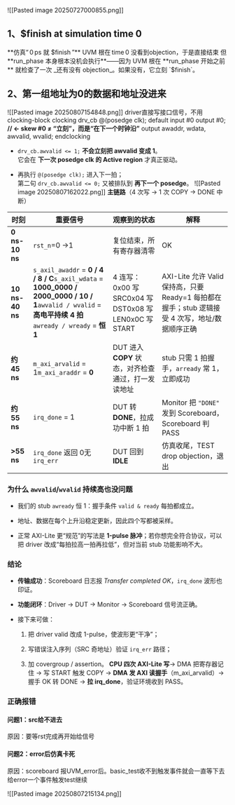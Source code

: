 ![[Pasted image 20250727000855.png]]
## 1、**$finish at simulation time                    0**
**仿真“ 0 ps 就 $finish ”**
UVM 根在 time 0 没看到objection，于是直接结束
但 **run_phase 本身根本没机会执行**——因为 UVM 根在 **run_phase 开始之前** 就检查了一次 _还有没有 objection_。如果没有，它立刻 `$finish`。
## 2、第一组地址为0的数据和地址没进来
![[Pasted image 20250807154848.png]]
driver直接写接口信号，不用clocking-block
clocking drv_cb @(posedge clk);
    default input #0  output #0;   **// ← skew #0 ≠ “立刻”，而是“在下一个时钟沿”**
    output awaddr, wdata, awvalid, wvalid;
endclocking
- `drv_cb.awvalid <= 1;` **不会立刻把 awvalid 变成 1**。  
    它会在 **下一次 posedge clk 的 Active region** 才真正驱动。
    
- 再执行 `@(posedge clk);` 进入下一拍；  
    第二句 `drv_cb.awvalid <= 0;` 又被排队到 **再下一个 posedge**。
    ![[Pasted image 20250807162022.png]]
**主链路**（4 次写 → 1 次 COPY → DONE 中断）

|时刻|重要信号|观察到的状态|解释|
|---|---|---|---|
|**0 ns-10 ns**|`rst_n`=0 →1|复位结束，所有寄存器清零|OK|
|**10 ns-40 ns**|`s_axil_awaddr` = **0 / 4 / 8 / C**`s_axil_wdata` = **1000_0000 / 2000_0000 / 10 / 1**`awvalid / wvalid` = **高电平持续 4 拍**`awready / wready` = **恒 1**|4 连写：0x00 写 SRC0x04 写 DST0x08 写 LEN0x0C 写 START|AXI-Lite 允许 Valid 保持高，只要 Ready=1 每拍都在握手；stub 逻辑接受 4 次写，地址/数据顺序正确|
|**约 45 ns**|`m_axi_arvalid` = 1`m_axi_araddr` = **0**|DUT 进入 **COPY** 状态，对齐检查通过，打一发读地址|stub 只需 1 拍握手，`arready` 常 1，立即成功|
|**约 55 ns**|`irq_done` = 1|DUT 转 **DONE**，拉成功中断 1 拍|Monitor 把 `"DONE"` 发到 Scoreboard，Scoreboard 判 PASS|
|**>55 ns**|`irq_done` 返回 0无 `irq_err`|DUT 回到 **IDLE**|仿真收尾，TEST drop objection，退出|

### 为什么 `awvalid`/`wvalid` 持续高也没问题

- 我们的 stub `awready` 恒 1：握手条件 `valid & ready` 每拍都成立。
    
- 地址、数据在每个上升沿稳定更新，因此四个写都被采样。
    
- 正常 AXI-Lite 更“规范”的写法是 **1-pulse 脉冲**；若你想完全符合协议，可以把 driver 改成“每拍拉高一拍再拉低”，但对当前 stub 功能影响不大。
    

### 结论

- **传输成功**：Scoreboard 日志报 _Transfer completed OK_，`irq_done` 波形也印证。
    
- **功能闭环**：Driver → DUT → Monitor → Scoreboard 信号流正确。
    
- 接下来可做：
    
    1. 把 driver valid 改成 1-pulse，使波形更“干净”；
        
    2. 写错误注入序列（SRC 奇地址）验证 `irq_err` 路径；
        
    3. 加 covergroup / assertion。
**CPU 四次 AXI-Lite 写**→ DMA 把寄存器记住 → 写 START 触发 COPY → **DMA 发 AXI 读握手**（m_axi_arvalid）→ 握手 OK 转 DONE → **拉 irq_done**，验证环境收到 PASS。
### 正确报错
#### 问题1：src给不进去
原因：要等rst完成再开始给信号
#### 问题2：error后仿真卡死
原因：scoreboard 报UVM_error后。basic_test收不到触发事件就会一直等下去
给error一个事件触发test继续

![[Pasted image 20250807215134.png]]